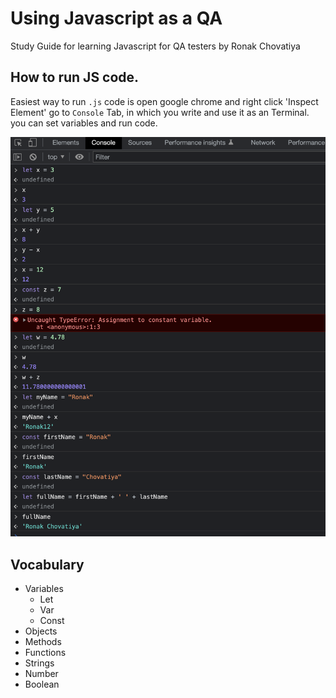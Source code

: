 # Using Javascript as a QA 
Study Guide for learning Javascript for QA testers by Ronak Chovatiya 


## How to run JS code. 

Easiest way to run `.js` code is open google chrome and right click 'Inspect Element'  go to  `Console` Tab, in which you write and use it as an Terminal. you can set variables and run code. 

![Try this](imgs/variables.png)



## Vocabulary 

- Variables
    - Let 
    - Var
    - Const
- Objects
- Methods
- Functions
- Strings
- Number
- Boolean 
